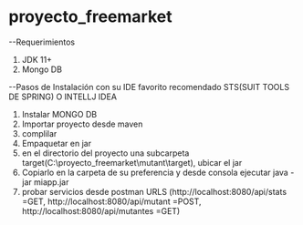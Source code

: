 
# proyecto_freemarket
--Requerimientos 
1. JDK 11+
2. Mongo DB

--Pasos de Instalación con su IDE favorito recomendado STS(SUIT TOOLS DE SPRING) O INTELLJ IDEA
1. Instalar MONGO DB
2. Importar proyecto desde maven
3. complilar 
4. Empaquetar en jar
5. en el directorio del proyecto una subcarpeta target(C:\proyecto_freemarket\mutant\target), ubicar el jar 
6. Copiarlo en la carpeta de su preferencia y desde consola ejecutar java -jar miapp.jar
7. probar servicios desde postman URLS (http://localhost:8080/api/stats =GET, http://localhost:8080/api/mutant =POST, http://localhost:8080/api/mutantes =GET)